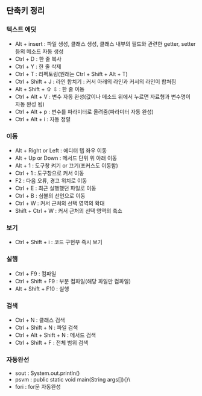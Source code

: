 ## 단축키 정리

### 텍스트 에딧
- Alt + insert : 파일 생성, 클래스 생성, 클래스 내부의 필드와 관련한 getter, setter 등의 메소드 자동 생성
- Ctrl + D : 한 줄 복사
- Ctrl + Y : 한 줄 삭제
- Ctrl + T : 리펙토링(원래는 Ctrl + Shift + Alt + T)
- Ctrl + Shift + J : 라인 합치기 : 커서 아래의 라인과 커서의 라인이 합쳐짐
- Alt + Shift + ⇧ ⇩ : 한 줄 이동
- Ctrl + Alt + V : 변수 자동 완성(값이나 메소드 위에서 누르면 자료형과 변수명이 자동 완성 됨)
- Ctrl + Alt + p : 변수를 파라미터로 올려줌(파라미터 자동 완성)
- Ctrl + Alt + i : 자동 정렬

### 이동
- Alt + Right or Left : 에디터 텝 좌우 이동
- Alt + Up or Down : 메서드 단위 위 아래 이동
- Alt + 1 : 도구창 켜기 or 끄기(포커스도 이동함)
- Ctrl + 1 : 도구창으로 커서 이동
- F2 : 다음 오류, 경고 위치로 이동
- Ctrl + E : 최근 실행했던 파일로 이동
- Ctrl + B : 심볼의 선언으로 이동
- Ctrl + W : 커서 근처의 선택 영역의 확대
- Shift + Ctrl + W : 커서 근처의 선택 영역의 축소

### 보기
- Ctrl + Shift + i : 코드 구현부 즉시 보기

### 실행
- Ctrl + F9 : 컴파일
- Ctrl + Shift + F9 : 부분 컴파일(해당 파일만 컴파일)
- Alt + Shift + F10 : 실행

### 검색
- Ctrl + N : 클래스 검색
- Ctrl + Shift + N : 파일 검색
- Ctrl + Alt + Shift + N : 메서드 검색
- Ctrl + Shift + F : 전체 범위 검색

### 자동완선
- sout : System.out.println()
- psvm : public static void main(String args[]){}\
- fori : for문 자동완성
